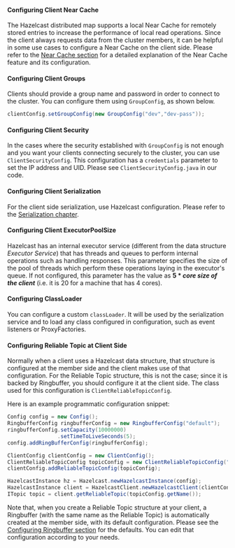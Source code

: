 
#### Configuring Client Near Cache

The Hazelcast distributed map supports a local Near Cache for remotely stored entries to increase the performance of local read operations. Since the client always requests data from the cluster members, it can be helpful in some use cases to configure a Near Cache on the client side. Please refer to the [Near Cache section](#near-cache) for a detailed explanation of the Near Cache feature and its configuration.


#### Configuring Client Groups
Clients should provide a group name and password in order to connect to the cluster.
You can configure them using `GroupConfig`, as shown below.

```java
clientConfig.setGroupConfig(new GroupConfig("dev","dev-pass"));
```

#### Configuring Client Security

In the cases where the security established with `GroupConfig` is not enough and you want your clients connecting securely to the cluster, you can use `ClientSecurityConfig`. This configuration has a `credentials` parameter to set the IP address and UID. Please see `ClientSecurityConfig.java` in our code.


#### Configuring Client Serialization

For the client side serialization, use Hazelcast configuration. Please refer to the [Serialization chapter](#serialization).



#### Configuring Client ExecutorPoolSize

Hazelcast has an internal executor service (different from the data structure *Executor Service*) that has threads and queues to perform internal operations such as handling responses. This parameter specifies the size of the pool of threads which perform these operations laying in the executor's queue. If not configured, this parameter has the value as **5 \* *core size of the client*** (i.e. it is 20 for a machine that has 4 cores).

#### Configuring ClassLoader

You can configure a custom `classLoader`. It will be used by the serialization service and to load any class configured in configuration, such as event listeners or ProxyFactories.

#### Configuring Reliable Topic at Client Side

Normally when a client uses a Hazelcast data structure, that structure is configured at the member side and the client makes use of that configuration. For the Reliable Topic structure, this is not the case; since it is backed by Ringbuffer, you should configure it at the client side. The class used for this configuration is `ClientReliableTopicConfig`.

Here is an example programmatic configuration snippet:

```java
Config config = new Config();
RingbufferConfig ringbufferConfig = new RingbufferConfig("default");
ringbufferConfig.setCapacity(10000000)
                .setTimeToLiveSeconds(5);
config.addRingBufferConfig(ringbufferConfig);

ClientConfig clientConfig = new ClientConfig();
ClientReliableTopicConfig topicConfig = new ClientReliableTopicConfig("default");
clientConfig.addReliableTopicConfig(topicConfig);

HazelcastInstance hz = Hazelcast.newHazelcastInstance(config);
HazelcastInstance client = HazelcastClient.newHazelcastClient(clientConfig);
ITopic topic = client.getReliableTopic(topicConfig.getName());
```

Note that, when you create a Reliable Topic structure at your client, a Ringbuffer (with the same name as the Reliable Topic) is automatically created at the member side, with its default configuration. Please see the [Configuring Ringbuffer section](#configuring-ringbuffer) for the defaults. You can edit that configuration according to your needs.